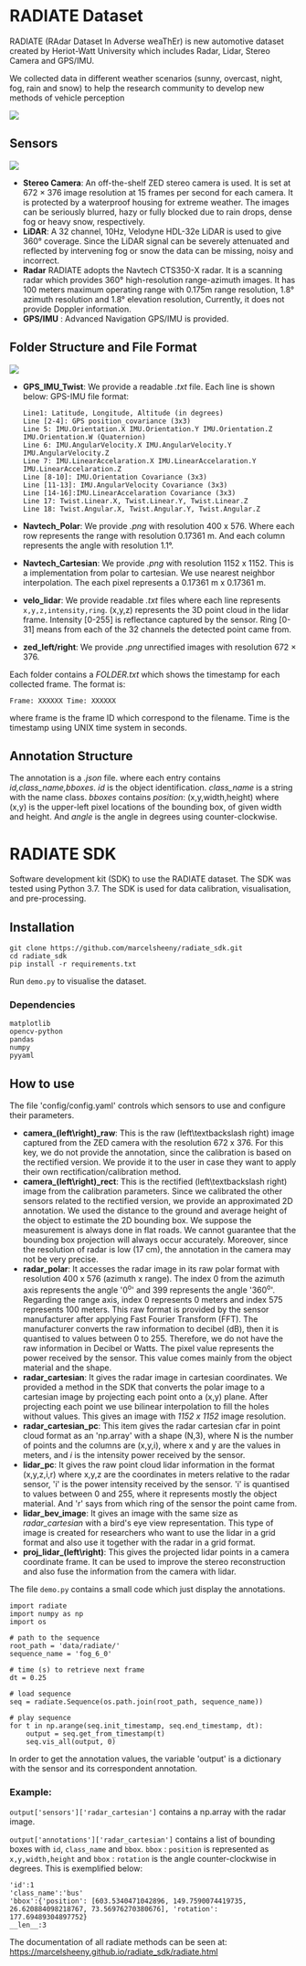 # RADIATE Dataset

RADIATE (RAdar Dataset In Adverse weaThEr) is new automotive dataset created by Heriot-Watt University which includes Radar, Lidar, Stereo Camera and GPS/IMU.

We collected data in different weather scenarios (sunny, overcast, night, fog, rain and snow) to help the research community to develop new methods of vehicle perception

![](assets/radiate.png)

## Sensors

![](assets/sensors.png)

* **Stereo Camera**: An off-the-shelf ZED stereo camera is used. It is set at 672 × 376 image resolution at 15 frames per second for each camera. It is protected by a waterproof housing
for extreme weather. The images can be seriously blurred, hazy or fully blocked due to rain drops, dense fog or heavy snow, respectively.
* **LiDAR**: A 32 channel, 10Hz, Velodyne HDL-32e LiDAR is used to give 360° coverage. Since the LiDAR signal can be severely attenuated and reflected by intervening fog or snow the data can be missing, noisy and incorrect.
* **Radar** RADIATE adopts the Navtech CTS350-X radar. It is a scanning radar which provides 360° high-resolution range-azimuth images. It has 100 meters maximum operating range with 0.175m range resolution, 1.8° azimuth resolution and 1.8° elevation resolution, Currently, it does not provide Doppler information.
* **GPS/IMU** : Advanced Navigation GPS/IMU is provided. 

## Folder Structure and File Format

![](assets/folder_tree.png)

* **GPS_IMU_Twist**: We provide a readable *.txt* file. Each line is shown below:
    GPS-IMU file format:
    ```
    Line1: Latitude, Longitude, Altitude (in degrees)
    Line [2-4]: GPS position_covariance (3x3)
    Line 5: IMU.Orientation.X IMU.Orientation.Y IMU.Orientation.Z IMU.Orientation.W (Quaternion)
    Line 6: IMU.AngularVelocity.X IMU.AngularVelocity.Y IMU.AngularVelocity.Z 
    Line 7: IMU.LinearAccelaration.X IMU.LinearAccelaration.Y IMU.LinearAccelaration.Z
    Line [8-10]: IMU.Orientation Covariance (3x3)
    Line [11-13]: IMU.AngularVelocity Covariance (3x3)
    Line [14-16]:IMU.LinearAccelaration Covariance (3x3)
    Line 17: Twist.Linear.X, Twist.Linear.Y, Twist.Linear.Z
    Line 18: Twist.Angular.X, Twist.Angular.Y, Twist.Angular.Z
    ```


* **Navtech_Polar**: We provide *.png* with resolution 400 x 576. Where each row represents the range with resolution 0.17361 m. And each column represents the angle with resolution 1.1°.

* **Navtech_Cartesian**: We provide *.png* with resolution 1152 x 1152. This is a implementation from polar to cartesian. We use nearest neighbor interpolation. The each pixel represents a 0.17361 m x 0.17361 m.
*  **velo_lidar**: We provide readable *.txt* files where each line represents `x,y,z,intensity,ring`. (x,y,z) represents the 3D point cloud in the lidar frame. Intensity [0-255] is reflectance captured by the sensor. Ring [0-31] means from each of the 32 channels the detected point came from.
*  **zed_left/right**: We provide *.png* unrectified images with resolution 672 × 376. 
  
Each folder contains a *FOLDER.txt* which shows the timestamp for each collected frame. The format is:

```
Frame: XXXXXX Time: XXXXXX
```
 
where frame is the frame ID which correspond to the filename. Time is the timestamp using UNIX time system in seconds.


## Annotation Structure

The annotation is a *.json* file. where each entry contains *id,class_name,bboxes*. *id* is the object identification. *class_name* is a string with the name class. *bboxes* contains *position*: (x,y,width,height) where (x,y) is the upper-left pixel locations of the bounding box, of given width and height. And *angle* is the angle in degrees using counter-clockwise.

# RADIATE SDK

Software development kit (SDK) to use the RADIATE dataset. The SDK was tested using Python 3.7. The SDK is used for data calibration, visualisation, and pre-processing.

## Installation

```
git clone https://github.com/marcelsheeny/radiate_sdk.git
cd radiate_sdk
pip install -r requirements.txt
```

Run `demo.py` to visualise the dataset.

### Dependencies
```
matplotlib
opencv-python
pandas
numpy
pyyaml
```

## How to use

The file 'config/config.yaml' controls which sensors to use and configure their parameters.

- **camera_(left\right)_raw**: This is the raw (left\textbackslash right) image captured from the ZED camera with the resolution 672 x 376. For this key, we do not provide the annotation, since the calibration is based on the rectified version. We provide it to the user in case they want to apply their own rectification/calibration method.
- **camera_(left\right)_rect**: This is the rectified (left\textbackslash right) image from the calibration parameters. Since we calibrated the other sensors related to the rectified version, we provide an approximated 2D annotation. We used the distance to the ground and average height of the object to estimate the 2D bounding box. We suppose the measurement is always done in flat roads. We cannot guarantee that the bounding box projection will always occur accurately. Moreover, since the resolution of radar is low (17 cm), the annotation in the camera may not be very precise.
- **radar_polar**: It accesses the radar image in its raw polar format with resolution 400 x 576 (azimuth x range). The index 0 from the azimuth axis represents the angle '0<sup>o</sup>' and 399 represents the angle '360<sup>o</sup>'. Regarding the range axis, index 0 represents 0 meters and index 575 represents 100 meters. This raw format is provided by the sensor manufacturer after applying Fast Fourier Transform (FFT). The manufacturer converts the raw information to decibel (dB), then it is quantised to values between 0 to 255. Therefore, we do not have the raw information in Decibel or Watts. The pixel value represents the power received by the sensor. This value comes mainly from the object material and the shape.     
- **radar_cartesian**: It gives the radar image in cartesian coordinates. We provided a method in the SDK that converts the polar image to a cartesian image by projecting each point onto a (x,y) plane. After projecting each point we use bilinear interpolation to fill the holes without values. This gives an image with *1152 x 1152* image resolution.
- **radar_cartesian_pc**: This item gives the radar cartesian cfar in point cloud format as an 'np.array' with a shape (N,3), where N is the number of points and the columns are (x,y,i), where x and y are the values in meters, and *i* is the intensity power received by the sensor.
- **lidar_pc**: It gives the raw point cloud lidar information in the format (x,y,z,i,r) where x,y,z are the coordinates in meters relative to the radar sensor, 'i' is the power intensity received by the sensor. 'i' is quantised to values between 0 and 255, where it represents mostly the object material. And 'r' says from which ring of the sensor the point came from.
- **lidar_bev_image**: It gives an image with the same size as *radar_cartesian* with a bird's eye view representation. This type of image is created for researchers who want to use the lidar in a grid format and also use it together with the radar in a grid format. 
- **proj_lidar_(left\right)**: This gives the projected lidar points in a camera coordinate frame. It can be used to improve the stereo reconstruction and also fuse the information from the camera with lidar.

The file `demo.py` contains a small code which just display the annotations.

```
import radiate
import numpy as np
import os

# path to the sequence
root_path = 'data/radiate/'
sequence_name = 'fog_6_0'

# time (s) to retrieve next frame
dt = 0.25

# load sequence
seq = radiate.Sequence(os.path.join(root_path, sequence_name))

# play sequence
for t in np.arange(seq.init_timestamp, seq.end_timestamp, dt):
    output = seq.get_from_timestamp(t)
    seq.vis_all(output, 0)
```

In order to get the annotation values, the variable 'output' is a dictionary with the sensor and its correspondent annotation.

### Example: 

`output['sensors']['radar_cartesian']` contains a np.array with the radar image.

`output['annotations']['radar_cartesian']` contains a list of bounding boxes with `id`, `class_name` and `bbox`. `bbox` : `position` is represented as `x,y,width,height` and `bbox` : `rotation` is the angle counter-clockwise in degrees. This is exemplified below:

```
'id':1
'class_name':'bus'
'bbox':{'position': [603.5340471042896, 149.7590074419735, 26.620884098218767, 73.56976270380676], 'rotation': 177.69489304897752}
__len__:3
```

The documentation of all radiate methods can be seen at:
https://marcelsheeny.github.io/radiate_sdk/radiate.html